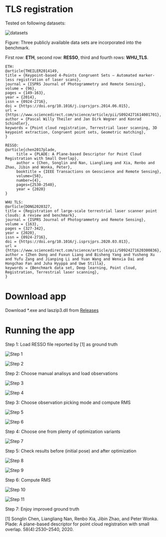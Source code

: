 # TLS registration

Tested on following datasets:

![datasets](images/datasets.jpg)

Figure: Three publicly available data sets are incorporated into the benchmark.

First row: **ETH**, second row: **RESSO**, third and fourth rows: **WHU_TLS**.

```
ETH:
@article{THEILER2014149,
title = {Keypoint-based 4-Points Congruent Sets – Automated marker-less registration of laser scans},
journal = {ISPRS Journal of Photogrammetry and Remote Sensing},
volume = {96},
pages = {149-163},
year = {2014},
issn = {0924-2716},
doi = {https://doi.org/10.1016/j.isprsjprs.2014.06.015},
url = {https://www.sciencedirect.com/science/article/pii/S0924271614001701},
author = {Pascal Willy Theiler and Jan Dirk Wegner and Konrad Schindler},
keywords = {Point cloud registration, Terrestrial laser scanning, 3D keypoint extraction, Congruent point sets, Geometric matching},
}

RESSO:
@article{chen2017plade,    
     title = {PLADE: A Plane-based Descriptor for Point Cloud Registration with Small Overlap},    
     author = {Chen, Songlin and Nan, Liangliang and Xia, Renbo and Zhao, Jibin and Wonka, Peter},    
     booktitle = {IEEE Transactions on Geoscience and Remote Sensing}, 
     volume={58},
     number={4},
     pages={2530-2540},     
     year = {2020} 
}

WHU_TLS:
@article{DONG2020327,
title = {Registration of large-scale terrestrial laser scanner point clouds: A review and benchmark},
journal = {ISPRS Journal of Photogrammetry and Remote Sensing},
volume = {163},
pages = {327-342},
year = {2020},
issn = {0924-2716},
doi = {https://doi.org/10.1016/j.isprsjprs.2020.03.013},
url = {https://www.sciencedirect.com/science/article/pii/S0924271620300836},
author = {Zhen Dong and Fuxun Liang and Bisheng Yang and Yusheng Xu and Yufu Zang and Jianping Li and Yuan Wang and Wenxia Dai and Hongchao Fan and Juha Hyyppä and Uwe Stilla},
keywords = {Benchmark data set, Deep learning, Point cloud, Registration, Terrestrial laser scanning},
}
```

# Download app

Download *.exe and laszip3.dll from [Releases](https://github.com/MapsHD/HDMapping/releases)

# Running the app

Step 1: Load RESSO file reported by [1] as ground truth

![Step 1](images/1.jpg)

![Step 2](images/2.jpg)

Step 2: Choose manual analisys and load observations

![Step 3](images/3.jpg)

![Step 4](images/4.jpg)

Step 3: Choose observation picking mode and compute RMS

![Step 5](images/5.jpg)

![Step 6](images/6.jpg)

Step 4: Choose one from plenty of optimization variants 

![Step 7](images/7.jpg)

Step 5: Check results before (initial pose) and after optimization

![Step 8](images/8.jpg)

![Step 9](images/9.jpg)

Step 6: Compute RMS

![Step 10](images/10.jpg)

![Step 11](images/11.jpg)

Step 7: Enjoy improved ground truth

[1] Songlin Chen, Liangliang Nan, Renbo Xia, Jibin Zhao, and Peter Wonka. Plade: A plane-based descriptor for point cloud registration with small overlap. 58(4):2530–2540, 2020.


